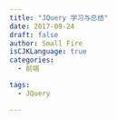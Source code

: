 ```yaml
---
title: "JQuery 学习与总结"
date: 2017-09-24
draft: false
author: Small Fire
isCJKLanguage: true
categories: 
  - 前端

tags: 
  - JQuery

---
```


